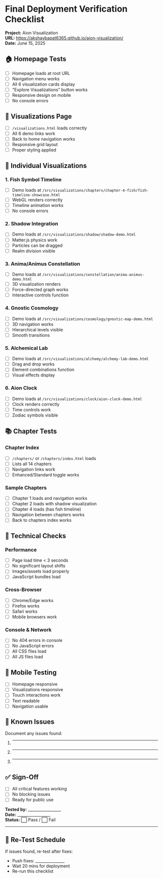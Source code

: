 # Final Deployment Verification Checklist

**Project:** Aion Visualization  
**URL:** https://akshaybapat6365.github.io/aion-visualization/  
**Date:** June 15, 2025

## 🏠 Homepage Tests

- [ ] Homepage loads at root URL
- [ ] Navigation menu works
- [ ] All 6 visualization cards display
- [ ] "Explore Visualizations" button works
- [ ] Responsive design on mobile
- [ ] No console errors

## 🎨 Visualizations Page

- [ ] `/visualizations.html` loads correctly
- [ ] All 6 demo links work
- [ ] Back to home navigation works
- [ ] Responsive grid layout
- [ ] Proper styling applied

## 🚀 Individual Visualizations

### 1. Fish Symbol Timeline
- [ ] Demo loads at `/src/visualizations/chapters/chapter-4-fish/fish-timeline-showcase.html`
- [ ] WebGL renders correctly
- [ ] Timeline animation works
- [ ] No console errors

### 2. Shadow Integration
- [ ] Demo loads at `/src/visualizations/shadow/shadow-demo.html`
- [ ] Matter.js physics work
- [ ] Particles can be dragged
- [ ] Realm division visible

### 3. Anima/Animus Constellation
- [ ] Demo loads at `/src/visualizations/constellation/anima-animus-demo.html`
- [ ] 3D visualization renders
- [ ] Force-directed graph works
- [ ] Interactive controls function

### 4. Gnostic Cosmology
- [ ] Demo loads at `/src/visualizations/cosmology/gnostic-map-demo.html`
- [ ] 3D navigation works
- [ ] Hierarchical levels visible
- [ ] Smooth transitions

### 5. Alchemical Lab
- [ ] Demo loads at `/src/visualizations/alchemy/alchemy-lab-demo.html`
- [ ] Drag and drop works
- [ ] Element combinations function
- [ ] Visual effects display

### 6. Aion Clock
- [ ] Demo loads at `/src/visualizations/clock/aion-clock-demo.html`
- [ ] Clock renders correctly
- [ ] Time controls work
- [ ] Zodiac symbols visible

## 📚 Chapter Tests

### Chapter Index
- [ ] `/chapters/` or `/chapters/index.html` loads
- [ ] Lists all 14 chapters
- [ ] Navigation links work
- [ ] Enhanced/Standard toggle works

### Sample Chapters
- [ ] Chapter 1 loads and navigation works
- [ ] Chapter 2 loads with shadow visualization
- [ ] Chapter 4 loads (has fish timeline)
- [ ] Navigation between chapters works
- [ ] Back to chapters index works

## 🔧 Technical Checks

### Performance
- [ ] Page load time < 3 seconds
- [ ] No significant layout shifts
- [ ] Images/assets load properly
- [ ] JavaScript bundles load

### Cross-Browser
- [ ] Chrome/Edge works
- [ ] Firefox works
- [ ] Safari works
- [ ] Mobile browsers work

### Console & Network
- [ ] No 404 errors in console
- [ ] No JavaScript errors
- [ ] All CSS files load
- [ ] All JS files load

## 📱 Mobile Testing

- [ ] Homepage responsive
- [ ] Visualizations responsive
- [ ] Touch interactions work
- [ ] Text readable
- [ ] Navigation usable

## 🐛 Known Issues

Document any issues found:

1. ________________________________
2. ________________________________
3. ________________________________

## ✅ Sign-Off

- [ ] All critical features working
- [ ] No blocking issues
- [ ] Ready for public use

**Tested by:** _________________  
**Date:** _________________  
**Status:** ⬜ Pass / ⬜ Fail

---

## 🔄 Re-Test Schedule

If issues found, re-test after fixes:
- Push fixes: _______________
- Wait 20 mins for deployment
- Re-run this checklist